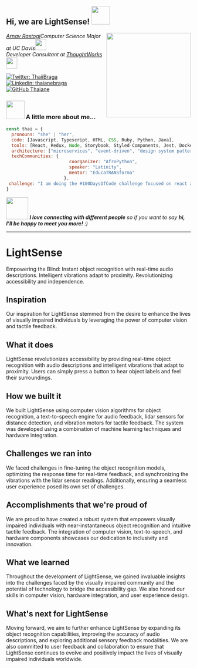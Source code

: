 <h2> Hi, we are LightSense! <img src="https://media.giphy.com/media/mGcNjsfWAjY5AEZNw6/giphy.gif" width="50"></h2>
<img align='right' src="https://media.giphy.com/media/ieyl9zmCjO4b4t6qoY/giphy.gif" width="230">
<p><em><a href="http://www.unb.br">Arnav Rastogi</a>Computer Science Major at UC Davis<img src="https://media.giphy.com/media/fYSnHlufseco8Fh93Z/giphy.gif" width="30"></br>Developer Consultant at <a href="https://www.thoughtworks.com">ThoughtWorks</a><img src="https://media.giphy.com/media/WUlplcMpOCEmTGBtBW/giphy.gif" width="30"> 
</em></p>

[![Twitter: ThaiiBraga](https://img.shields.io/twitter/follow/ThaiiBraga?style=social)](https://twitter.com/ThaiiBraga)
[![Linkedin: thaianebraga](https://img.shields.io/badge/-thaianebraga-blue?style=flat-square&logo=Linkedin&logoColor=white&link=https://www.linkedin.com/in/thaianebraga/)](https://www.linkedin.com/in/thaianebraga/)
[![GitHub Thaiane](https://img.shields.io/github/followers/thaiane?label=follow&style=social)](https://github.com/Thaiane)


### <img src="https://media.giphy.com/media/VgCDAzcKvsR6OM0uWg/giphy.gif" width="50"> A little more about me...  

```javascript
const thai = {
  pronouns: "she" | "her",
  code: [Javascript, Typescript, HTML, CSS, Ruby, Python, Java],
  tools: [React, Redux, Node, Storybook, Styled-Components, Jest, Docker],
  architecture: ["microservices", "event-driven", "design system pattern"],
  techCommunities: {
                        coorganizer: "AfroPython",
                        speaker: "Latinity",
                        mentor: "EducaTRANSforma"
                      },
 challenge: "I am doing the #100DaysOfCode challenge focused on react and typescript"
}
```

<img src="https://media.giphy.com/media/LnQjpWaON8nhr21vNW/giphy.gif" width="60"> <em><b>I love connecting with different people</b> so if you want to say <b>hi, I'll be happy to meet you more!</b> :)</em>

---



# LightSense
Empowering the Blind: Instant object recognition with real-time audio descriptions. Intelligent vibrations adapt to proximity. Revolutionizing accessibility and independence.

## Inspiration
Our inspiration for LightSense stemmed from the desire to enhance the lives of visually impaired individuals by leveraging the power of computer vision and tactile feedback.

## What it does
LightSense revolutionizes accessibility by providing real-time object recognition with audio descriptions and intelligent vibrations that adapt to proximity. Users can simply press a button to hear object labels and feel their surroundings.

## How we built it
We built LightSense using computer vision algorithms for object recognition, a text-to-speech engine for audio feedback, lidar sensors for distance detection, and vibration motors for tactile feedback. The system was developed using a combination of machine learning techniques and hardware integration.

## Challenges we ran into
We faced challenges in fine-tuning the object recognition models, optimizing the response time for real-time feedback, and synchronizing the vibrations with the lidar sensor readings. Additionally, ensuring a seamless user experience posed its own set of challenges.

## Accomplishments that we're proud of
We are proud to have created a robust system that empowers visually impaired individuals with near-instantaneous object recognition and intuitive tactile feedback. The integration of computer vision, text-to-speech, and hardware components showcases our dedication to inclusivity and innovation.

## What we learned
Throughout the development of LightSense, we gained invaluable insights into the challenges faced by the visually impaired community and the potential of technology to bridge the accessibility gap. We also honed our skills in computer vision, hardware integration, and user experience design.

## What's next for LightSense
Moving forward, we aim to further enhance LightSense by expanding its object recognition capabilities, improving the accuracy of audio descriptions, and exploring additional sensory feedback modalities. We are also committed to user feedback and collaboration to ensure that LightSense continues to evolve and positively impact the lives of visually impaired individuals worldwide.
